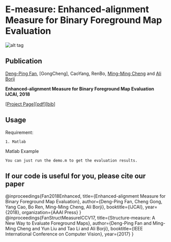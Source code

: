 # E-measure: Enhanced-alignment Measure for Binary Foreground Map Evaluation

![alt tag](http://dpfan.net/wp-content/uploads/2018/04/E-measureSlide.jpg)

## Publication
[Deng-Ping Fan](http://dpfan.net), [GongCheng], CaoYang, RenBo, [Ming-Ming Cheng](http://mmcheng.net) and [Ali Borji](http://crcv.ucf.edu/people/faculty/Borji/)

**Enhanced-alignment Measure for Binary Foreground Map Evaluation**  **IJCAI, 2018** 

[[Project Page](http://dpfan.net/e-measure/)][[pdf](http://dpfan.net/wp-content/uploads/2018/05/IJCAI-Emeasure.pdf)][[bib](http://dpfan.net/wp-content/uploads/2018/05/2018EmeasureBib.txt)]

## Usage

Requirement:
  
    1. Matlab
    
Matlab Example
    
    You can just run the demo.m to get the evaluation results.

## If our code is useful for you, please cite our paper

@inproceedings{Fan2018Enhanced,
   title={Enhanced-alignment Measure for Binary Foreground Map Evaluation},
   author={Deng-Ping Fan, Cheng Gong, Yang Cao, Bo Ren, Ming-Ming Cheng, Ali Borji},
   booktitle={IJCAI},
   year={2018},
   organization={AAAI Press}
}
@inproceedings{FanStructMeasureICCV17,
   title={Structure-measure: A New Way to Evaluate Foreground Maps},
   author={Deng-Ping Fan and Ming-Ming Cheng and Yun Liu and Tao Li and Ali Borji},
   booktitle={IEEE International Conference on Computer Vision},
   year={2017}
}
	
